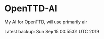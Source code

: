 # OpenTTD-AI
My AI for OpenTTD, will use primarily air

Latest backup: Sun Sep 15 00:55:01 UTC 2019
